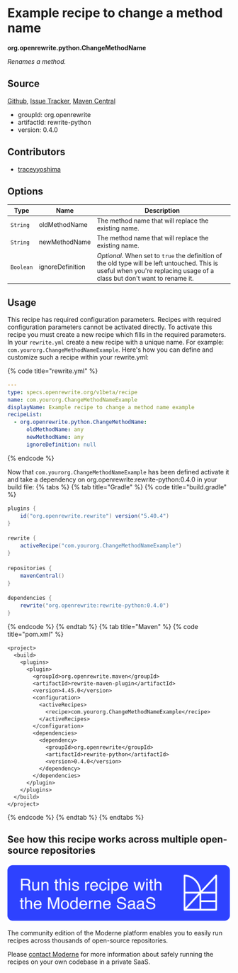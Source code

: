 # Example recipe to change a method name

**org.openrewrite.python.ChangeMethodName**

_Renames a method._

## Source

[Github](https://github.com/openrewrite/rewrite-python/blob/main/src/main/java/org/openrewrite/python/ChangeMethodName.java), [Issue Tracker](https://github.com/openrewrite/rewrite-python/issues), [Maven Central](https://central.sonatype.com/artifact/org.openrewrite/rewrite-python/0.4.0/jar)

* groupId: org.openrewrite
* artifactId: rewrite-python
* version: 0.4.0

## Contributors
* [traceyyoshima](tracey.yoshima@gmail.com)

## Options

| Type | Name | Description |
| -- | -- | -- |
| `String` | oldMethodName | The method name that will replace the existing name. |
| `String` | newMethodName | The method name that will replace the existing name. |
| `Boolean` | ignoreDefinition | *Optional*. When set to `true` the definition of the old type will be left untouched. This is useful when you're replacing usage of a class but don't want to rename it. |


## Usage

This recipe has required configuration parameters. Recipes with required configuration parameters cannot be activated directly. To activate this recipe you must create a new recipe which fills in the required parameters. In your `rewrite.yml` create a new recipe with a unique name. For example: `com.yourorg.ChangeMethodNameExample`.
Here's how you can define and customize such a recipe within your rewrite.yml:

{% code title="rewrite.yml" %}
```yaml
---
type: specs.openrewrite.org/v1beta/recipe
name: com.yourorg.ChangeMethodNameExample
displayName: Example recipe to change a method name example
recipeList:
  - org.openrewrite.python.ChangeMethodName:
      oldMethodName: any
      newMethodName: any
      ignoreDefinition: null
```
{% endcode %}

Now that `com.yourorg.ChangeMethodNameExample` has been defined activate it and take a dependency on org.openrewrite:rewrite-python:0.4.0 in your build file:
{% tabs %}
{% tab title="Gradle" %}
{% code title="build.gradle" %}
```groovy
plugins {
    id("org.openrewrite.rewrite") version("5.40.4")
}

rewrite {
    activeRecipe("com.yourorg.ChangeMethodNameExample")
}

repositories {
    mavenCentral()
}

dependencies {
    rewrite("org.openrewrite:rewrite-python:0.4.0")
}
```
{% endcode %}
{% endtab %}
{% tab title="Maven" %}
{% code title="pom.xml" %}
```markup
<project>
  <build>
    <plugins>
      <plugin>
        <groupId>org.openrewrite.maven</groupId>
        <artifactId>rewrite-maven-plugin</artifactId>
        <version>4.45.0</version>
        <configuration>
          <activeRecipes>
            <recipe>com.yourorg.ChangeMethodNameExample</recipe>
          </activeRecipes>
        </configuration>
        <dependencies>
          <dependency>
            <groupId>org.openrewrite</groupId>
            <artifactId>rewrite-python</artifactId>
            <version>0.4.0</version>
          </dependency>
        </dependencies>
      </plugin>
    </plugins>
  </build>
</project>
```
{% endcode %}
{% endtab %}
{% endtabs %}

## See how this recipe works across multiple open-source repositories

[![Moderne Link Image](/.gitbook/assets/ModerneRecipeButton.png)](https://public.moderne.io/recipes/org.openrewrite.python.ChangeMethodName)

The community edition of the Moderne platform enables you to easily run recipes across thousands of open-source repositories.

Please [contact Moderne](https://moderne.io/product) for more information about safely running the recipes on your own codebase in a private SaaS.
